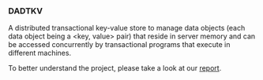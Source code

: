 ### DADTKV 
A distributed transactional key-value store to manage data objects (each data object being a <key, value> pair) that reside in server memory and can be accessed concurrently by transactional programs that execute in different machines.

To better understand the project, please take a look at our [report](DADTKV_Report_G10.pdf).

